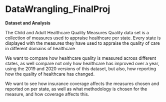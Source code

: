 # DataWrangling_FinalProj

**Dataset and Analysis**

The Child and Adult Healthcare Quality Measures Quality data set is a collection of measures used to appraise healthcare per state. Every state is displayed with the measures they have used to appraise the quality of care in different domains of healthcare

We want to compare how healthcare quality is measured across different states, as well compare not only how healthcare has improved over a year, using the 2019 and 2020 versions of this dataset, but also, how reporting how the quality of healthcare has changed.

We want to see how insurance coverage affects the measures chosen and reported on per state, as well as what methodology is chosen for the measure, and how coverage affects this.
